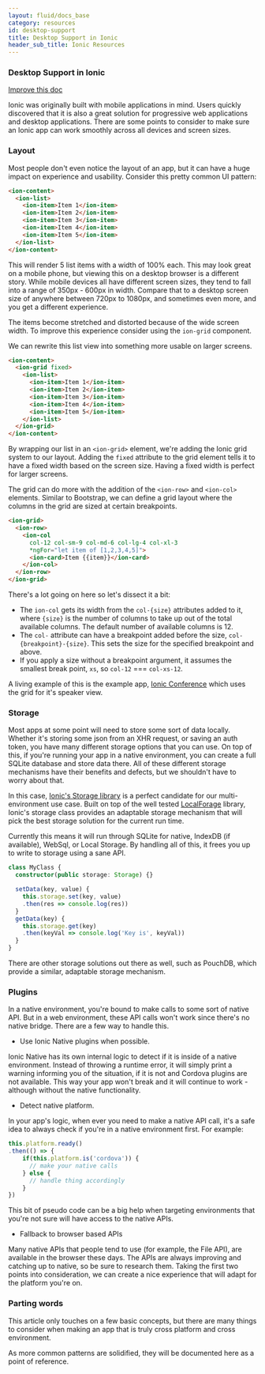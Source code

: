 ```yaml
---
layout: fluid/docs_base
category: resources
id: desktop-support
title: Desktop Support in Ionic
header_sub_title: Ionic Resources
---
```


### Desktop Support in Ionic

<a class="improve-v2-docs" href='https://github.com/ionic-team/ionic-legacy-docs/edit/master/content/docs/v3/developer-resources/desktop-support/index.md'>
  Improve this doc
</a>


Ionic was originally built with mobile applications in mind. Users quickly discovered that it is also a great solution for progressive web applications and desktop applications. There are some points to consider to make sure an Ionic app can work smoothly across all devices and screen sizes.


### Layout

Most people don't even notice the layout of an app, but it can have a huge impact on experience and usability. Consider this pretty common UI pattern:


```html
<ion-content>
  <ion-list>
    <ion-item>Item 1</ion-item>
    <ion-item>Item 2</ion-item>
    <ion-item>Item 3</ion-item>
    <ion-item>Item 4</ion-item>
    <ion-item>Item 5</ion-item>
  </ion-list>
</ion-content>
```

This will render 5 list items with a width of 100% each. This may look great on a mobile phone, but viewing this on a desktop browser is a different story. While mobile devices all have different screen sizes, they tend to fall into a range of 350px - 600px in width. Compare that to a desktop screen size of anywhere between 720px to 1080px, and sometimes even more, and you get a different experience.

The items become stretched and distorted because of the wide screen width. To improve this experience consider using the `ion-grid` component.

We can rewrite this list view into something more usable on larger screens.

```html
<ion-content>
  <ion-grid fixed>
    <ion-list>
      <ion-item>Item 1</ion-item>
      <ion-item>Item 2</ion-item>
      <ion-item>Item 3</ion-item>
      <ion-item>Item 4</ion-item>
      <ion-item>Item 5</ion-item>
    </ion-list>
  </ion-grid>
</ion-content>
```

By wrapping our list in an `<ion-grid>` element, we're adding the Ionic grid system to our layout. Adding the `fixed` attribute to the grid element tells it to have a fixed width based on the screen size. Having a fixed width is perfect for larger screens.

The grid can do more with the addition of the `<ion-row>` and `<ion-col>` elements. Similar to Bootstrap, we can define a grid layout where the columns in the grid are sized at certain breakpoints.

```html
<ion-grid>
  <ion-row>
    <ion-col
      col-12 col-sm-9 col-md-6 col-lg-4 col-xl-3
      *ngFor="let item of [1,2,3,4,5]">
      <ion-card>Item {{item}}</ion-card>
    </ion-col>
  </ion-row>
</ion-grid>
```

There's a lot going on here so let's dissect it a bit:

- The `ion-col` gets its width from the `col-{size}` attributes added to it, where `{size}` is the number of columns to take up out of the total available columns. The default number of available columns is 12.
- The `col-` attribute can have a breakpoint added before the size, `col-{breakpoint}-{size}`. This sets the size for the specified breakpoint and above.
- If you apply a size without a breakpoint argument, it assumes the smallest break point, `xs`, so `col-12` === `col-xs-12`.

A living example of this is the example app, [Ionic Conference](https://github.com/ionic-team/ionic-conference-app/blob/master/src/pages/speaker-list/speaker-list.html) which uses the grid for it's speaker view.

### Storage

Most apps at some point will need to store some sort of data locally. Whether it's storing some json from an XHR request, or saving an auth token, you have many different storage options that you can use. On top of this, if you're running your app in a native environment, you can create a full SQLite database and store data there. All of these different storage mechanisms have their benefits and defects, but we shouldn't have to worry about that.


In this case, [Ionic's Storage library](https://github.com/ionic-team/ionic-storage) is a perfect candidate for our multi-environment use case. Built on top of the well tested [LocalForage](https://github.com/localForage/localForage) library, Ionic's storage class provides an adaptable storage mechanism that will pick the best storage solution for the current run time.


Currently this means it will run through SQLite for native, IndexDB (if available), WebSql, or Local Storage. By handling all of this, it frees you up to write to storage using a sane API.


```ts
class MyClass {
  constructor(public storage: Storage) {}

  setData(key, value) {
    this.storage.set(key, value)
    .then(res => console.log(res))
  }
  getData(key) {
    this.storage.get(key)
    .then(keyVal => console.log('Key is', keyVal))
  }
}
```

There are other storage solutions out there as well, such as PouchDB, which provide a similar, adaptable storage mechanism.

### Plugins

In a native environment, you're bound to make calls to some sort of native API. But in a web environment, these API calls won't work since there's no native bridge. There are a few way to handle this.


- Use Ionic Native plugins when possible.

Ionic Native has its own internal logic to detect if it is inside of a native environment. Instead of throwing a runtime error, it will simply print a warning informing you of the situation, if it is not and Cordova plugins are not available. This way your app won't break and it will continue to work - although without the native functionality.

- Detect native platform.

In your app's logic, when ever you need to make a native API call, it's a safe idea to always check if you're in a native environment first. For example:

```js
this.platform.ready()
.then(() => {
    if(this.platform.is('cordova')) {
      // make your native calls
    } else {
      // handle thing accordingly
    }
})
```

This bit of pseudo code can be a big help when targeting environments that you're not sure will have access to the native APIs.

- Fallback to browser based APIs

Many native APIs that people tend to use (for example, the File API), are available in the browser these days. The APIs are always improving and catching up to native, so be sure to research them. Taking the first two points into consideration, we can create a nice experience that will adapt for the platform you're on.


### Parting words

This article only touches on a few basic concepts, but there are many things to consider when making an app that is truly cross platform and cross environment.

As more common patterns are solidified, they will be documented here as a point of reference.
